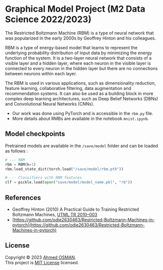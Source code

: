 # Graphical Model Project (M2 Data Science 2022/2023)

The Restricted Boltzmann Machine (RBM) is a type of neural network that was popularized in the early 2000s by Geoffrey Hinton and his colleagues.

RBM is a type of energy-based model that learns to represent the underlying probability distribution of input data by minimizing the energy function of the system. It is a two-layer neural network that consists of a visible layer and a hidden layer, where each neuron in the visible layer is connected to every neuron in the hidden layer but there are no connections between neurons within each layer.

The RBM is used in various applications, such as dimensionality reduction, feature learning, collaborative filtering, data augmentation and recommendation systems. It can also be used as a building block in more complex deep learning architectures, such as Deep Belief Networks (DBNs) and Convolutional Neural Networks (CNNs).

- Our work was done using PyTorch and is accessible in the `rbm.py` file.
- More details about RMBs are available in the notebook `mnist.ipynb`.

## Model checkpoints

Pretrained models are available in the `/save/model` folder and can be loaded as follows :

```python
# --- RBM
rbm = RBM(k=1)
rbm.load_state_dict(torch.load("/save/model/rbm.pth"))

# --- Classifiers with RBM features
clf = pickle.load(open("save/model/model_name.pkl", "rb"))
```

## References

* Geoffrey Hinton (2010) A Practical Guide to Training Restricted Boltzmann Machines, [UTML TR 2010–003](https://www.cs.toronto.edu/~hinton/absps/guideTR.pdf)
* [https://github.com/odie2630463/Restricted-Boltzmann-Machines-in-pytorch](https://github.com/odie2630463/Restricted-Boltzmann-Machines-in-pytorch)

## License

Copyright © 2023 [Ahmed OSMAN](https://github.com/AhmedOsman00py). <br />
This project is [MIT License](https://github.com/AhmedOsman00py/Restricted_Boltzmann_Machines/blob/main/LICENSE) licensed.